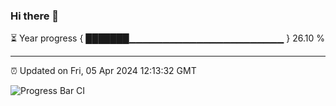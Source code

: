### Hi there 👋

⏳ Year progress { ███████▁▁▁▁▁▁▁▁▁▁▁▁▁▁▁▁▁▁▁▁▁▁▁ } 26.10 %

---

⏰ Updated on Fri, 05 Apr 2024 12:13:32 GMT

![Progress Bar CI](https://github.com/Shyam-Makwana/GitHub-Actions-Demo/workflows/Progress%20Bar%20CI/badge.svg)
